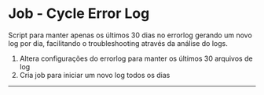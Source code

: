 # Job - Cycle Error Log

Script para manter apenas os últimos 30 dias no errorlog gerando um novo log por dia, facilitando o troubleshooting através da análise do logs. 
1. Altera configurações do errorlog para manter os últimos 30 arquivos de log
2. Cria job para iniciar um novo log todos os dias

* * *